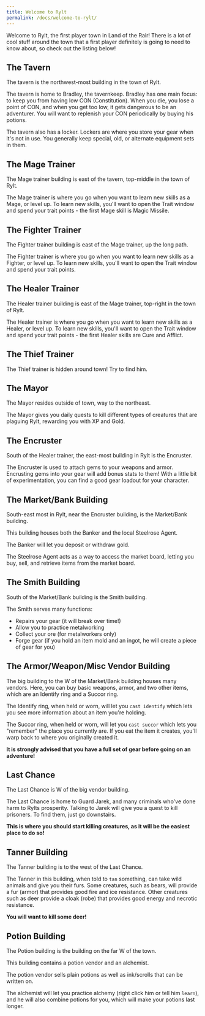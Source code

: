 ```yaml
---
title: Welcome to Rylt
permalink: /docs/welcome-to-rylt/
---
```


Welcome to Rylt, the first player town in Land of the Rair! There is a lot of cool stuff around the town that a first player definitely is going to need to know about, so check out the listing below!

## The Tavern

The tavern is the northwest-most building in the town of Rylt.

The tavern is home to Bradley, the tavernkeep. Bradley has one main focus: to keep you from having low CON (Constitution). When you die, you lose a point of CON, and when you get too low, it gets dangerous to be an adventurer. You will want to replenish your CON periodically by buying his potions.

The tavern also has a locker. Lockers are where you store your gear when it's not in use. You generally keep special, old, or alternate equipment sets in them.

## The Mage Trainer

The Mage trainer building is east of the tavern, top-middle in the town of Rylt.

The Mage trainer is where you go when you want to learn new skills as a Mage, or level up. To learn new skills, you'll want to open the Trait window and spend your trait points - the first Mage skill is Magic Missile.

## The Fighter Trainer

The Fighter trainer building is east of the Mage trainer, up the long path.

The Fighter trainer is where you go when you want to learn new skills as a Fighter, or level up. To learn new skills, you'll want to open the Trait window and spend your trait points.

## The Healer Trainer

The Healer trainer building is east of the Mage trainer, top-right in the town of Rylt.

The Healer trainer is where you go when you want to learn new skills as a Healer, or level up. To learn new skills, you'll want to open the Trait window and spend your trait points - the first Healer skills are Cure and Afflict.

## The Thief Trainer

The Thief trainer is hidden around town! Try to find him.

## The Mayor

The Mayor resides outside of town, way to the northeast.

The Mayor gives you daily quests to kill different types of creatures that are plaguing Rylt, rewarding you with XP and Gold.

## The Encruster

South of the Healer trainer, the east-most building in Rylt is the Encruster.

The Encruster is used to attach gems to your weapons and armor. Encrusting gems into your gear will add bonus stats to them! With a little bit of experimentation, you can find a good gear loadout for your character.

## The Market/Bank Building

South-east most in Rylt, near the Encruster building, is the Market/Bank building. 

This building houses both the Banker and the local Steelrose Agent. 

The Banker will let you deposit or withdraw gold. 

The Steelrose Agent acts as a way to access the market board, letting you buy, sell, and retrieve items from the market board.

## The Smith Building

South of the Market/Bank building is the Smith building.

The Smith serves many functions:

* Repairs your gear (it will break over time!)
* Allow you to practice metalworking
* Collect your ore (for metalworkers only)
* Forge gear (if you hold an item mold and an ingot, he will create a piece of gear for you)

## The Armor/Weapon/Misc Vendor Building

The big building to the W of the Market/Bank building houses many vendors. Here, you can buy basic weapons, armor, and two other items, which are an Identify ring and a Succor ring.

The Identify ring, when held or worn, will let you `cast identify` which lets you see more information about an item you're holding.

The Succor ring, when held or worn, will let you `cast succor` which lets you "remember" the place you currently are. If you eat the item it creates, you'll warp back to where you originally created it.

**It is strongly advised that you have a full set of gear before going on an adventure!**

## Last Chance

The Last Chance is W of the big vendor building.

The Last Chance is home to Guard Jarek, and many criminals who've done harm to Rylts prosperity. Talking to Jarek will give you a quest to kill prisoners. To find them, just go downstairs.

**This is where you should start killing creatures, as it will be the easiest place to do so!**

## Tanner Building

The Tanner building is to the west of the Last Chance.

The Tanner in this building, when told to `tan` something, can take wild animals and give you their furs. Some creatures, such as bears, will provide a fur (armor) that provides good fire and ice resistance. Other creatures such as deer provide a cloak (robe) that provides good energy and necrotic resistance.

**You will want to kill some deer!**

## Potion Building

The Potion building is the building on the far W of the town. 

This building contains a potion vendor and an alchemist. 

The potion vendor sells plain potions as well as ink/scrolls that can be written on.

The alchemist will let you practice alchemy (right click him or tell him `learn`), and he will also combine potions for you, which will make your potions last longer.
